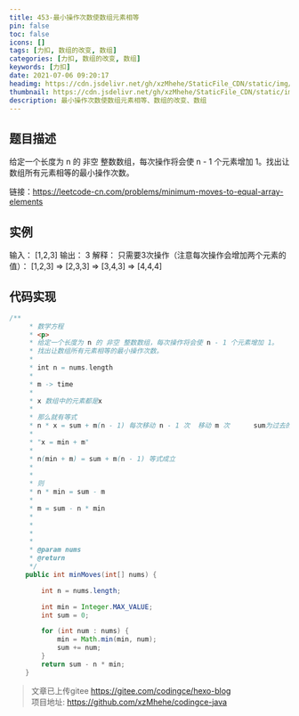 ```yaml
---
title: 453-最小操作次数使数组元素相等
pin: false
toc: false
icons: []
tags: [力扣, 数组的改变, 数组]
categories: [力扣, 数组的改变, 数组]
keywords: [力扣]
date: 2021-07-06 09:20:17
headimg: https://cdn.jsdelivr.net/gh/xzMhehe/StaticFile_CDN/static/img/20210708100112.png
thumbnail: https://cdn.jsdelivr.net/gh/xzMhehe/StaticFile_CDN/static/img/20210708100112.png
description: 最小操作次数使数组元素相等、数组的改变、数组
---
```

## 题目描述
给定一个长度为 n 的 非空 整数数组，每次操作将会使 n - 1 个元素增加 1。找出让数组所有元素相等的最小操作次数。

链接：https://leetcode-cn.com/problems/minimum-moves-to-equal-array-elements

## 实例
输入：
[1,2,3]
输出：
3
解释：
只需要3次操作（注意每次操作会增加两个元素的值）：
[1,2,3]  =>  [2,3,3]  =>  [3,4,3]  =>  [4,4,4]


## 代码实现
```java
/**
     * 数学方程
     * <p>
     * 给定一个长度为 n 的 非空 整数数组，每次操作将会使 n - 1 个元素增加 1。
     * 找出让数组所有元素相等的最小操作次数。
     *
     * int n = nums.length
     *
     * m -> time
     *
     * x 数组中的元素都是x
     *
     * 那么就有等式
     * n * x = sum + m(n - 1) 每次移动 n - 1 次  移动 m 次      sum为过去的和
     *
     * "x = min + m"
     *
     * n(min + m) = sum + m(n - 1) 等式成立
     *
     *
     * 则
     * n * min = sum - m
     *
     * m = sum - n * min
     *
     *
     *
     *
     * @param nums
     * @return
     */
    public int minMoves(int[] nums) {

        int n = nums.length;

        int min = Integer.MAX_VALUE;
        int sum = 0;

        for (int num : nums) {
            min = Math.min(min, num);
            sum += num;
        }
        return sum - n * min;
    }
```


>文章已上传gitee https://gitee.com/codingce/hexo-blog   
>项目地址: https://github.com/xzMhehe/codingce-java